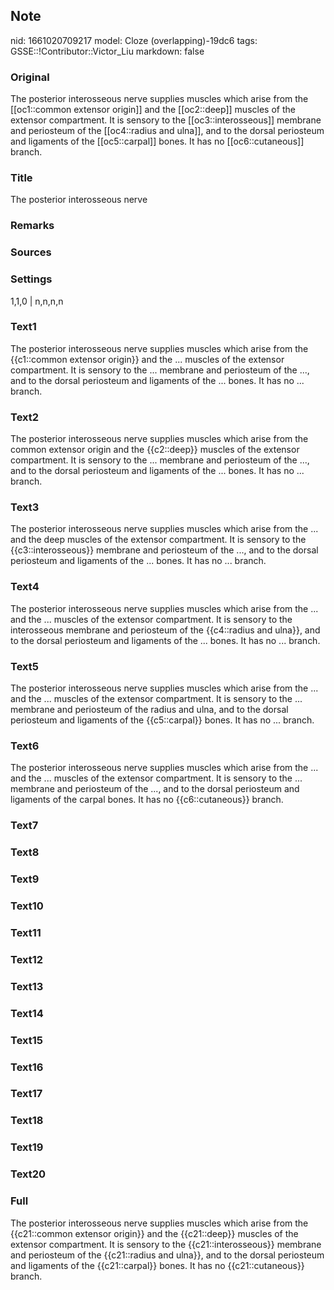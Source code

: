## Note
nid: 1661020709217
model: Cloze (overlapping)-19dc6
tags: GSSE::!Contributor::Victor_Liu
markdown: false

### Original
The posterior interosseous nerve supplies muscles which arise from the [[oc1::common extensor origin]] and the [[oc2::deep]] muscles of the extensor compartment. It is sensory to the [[oc3::interosseous]] membrane and periosteum of the [[oc4::radius and ulna]], and to the dorsal periosteum and ligaments of the [[oc5::carpal]] bones. It has no [[oc6::cutaneous]] branch.

### Title
The posterior interosseous nerve

### Remarks


### Sources


### Settings
1,1,0 | n,n,n,n

### Text1
The posterior interosseous nerve supplies muscles which arise from the {{c1::common extensor origin}} and the ... muscles of the extensor compartment. It is sensory to the ... membrane and periosteum of the ..., and to the dorsal periosteum and ligaments of the ... bones. It has no ... branch.

### Text2
The posterior interosseous nerve supplies muscles which arise from the common extensor origin and the {{c2::deep}} muscles of the extensor compartment. It is sensory to the ... membrane and periosteum of the ..., and to the dorsal periosteum and ligaments of the ... bones. It has no ... branch.

### Text3
The posterior interosseous nerve supplies muscles which arise from the ... and the deep muscles of the extensor compartment. It is sensory to the {{c3::interosseous}} membrane and periosteum of the ..., and to the dorsal periosteum and ligaments of the ... bones. It has no ... branch.

### Text4
The posterior interosseous nerve supplies muscles which arise from the ... and the ... muscles of the extensor compartment. It is sensory to the interosseous membrane and periosteum of the {{c4::radius and ulna}}, and to the dorsal periosteum and ligaments of the ... bones. It has no ... branch.

### Text5
The posterior interosseous nerve supplies muscles which arise from the ... and the ... muscles of the extensor compartment. It is sensory to the ... membrane and periosteum of the radius and ulna, and to the dorsal periosteum and ligaments of the {{c5::carpal}} bones. It has no ... branch.

### Text6
The posterior interosseous nerve supplies muscles which arise from the ... and the ... muscles of the extensor compartment. It is sensory to the ... membrane and periosteum of the ..., and to the dorsal periosteum and ligaments of the carpal bones. It has no {{c6::cutaneous}} branch.

### Text7


### Text8


### Text9


### Text10


### Text11


### Text12


### Text13


### Text14


### Text15


### Text16


### Text17


### Text18


### Text19


### Text20


### Full
The posterior interosseous nerve supplies muscles which arise from the {{c21::common extensor origin}} and the {{c21::deep}} muscles of the extensor compartment. It is sensory to the {{c21::interosseous}} membrane and periosteum of the {{c21::radius and ulna}}, and to the dorsal periosteum and ligaments of the {{c21::carpal}} bones. It has no {{c21::cutaneous}} branch.
